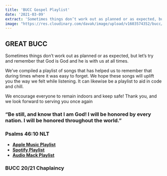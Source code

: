 ```yaml
---
title: 'BUCC Gospel Playlist'
date: '2021-03-09'
extract: 'Sometimes things don’t work out as planned or as expected, but let’s try and remember that God is God and he is with us at all times.'
image: "https://res.cloudinary.com/davak/image/upload/v1603574352/bucc/bucc_logo_z2o6vm.jpg"
---
```


## GREAT BUCC

Sometimes things don’t work out as planned or as expected, but let’s try and remember that God is God and he is with us at all times. 

We’ve compiled a playlist of songs that has helped us to remember that during times where it was easy to forget. We hope these songs will uplift you the way we felt while listening.
It can likewise be a playlist to aid in code and chill.

We encourage everyone to remain indoors and keep safe! Thank you, and we look forward to serving you once again

### “Be still, and know that I am God! I will be honored by every nation. I will be honored throughout the world.”
### Psalms‬ ‭46:10‬ ‭NLT

- **[Apple Music Playlist](https://music.apple.com/ng/playlist/gospel-for-bucc/pl.u-DdAN853s0Md3pAJ)**
-  **[Spotify Playlist](https://open.spotify.com/playlist/0w6xqCF81URw0cau6ycrOS?si=otl-KpqRQeufNyBZyLeCjQ)**
-  **[Audio Mack Playlist](https://audiomack.com/deborahidumu/playlist/gospel-for-bucc)**



### BUCC 20/21 Chaplaincy

